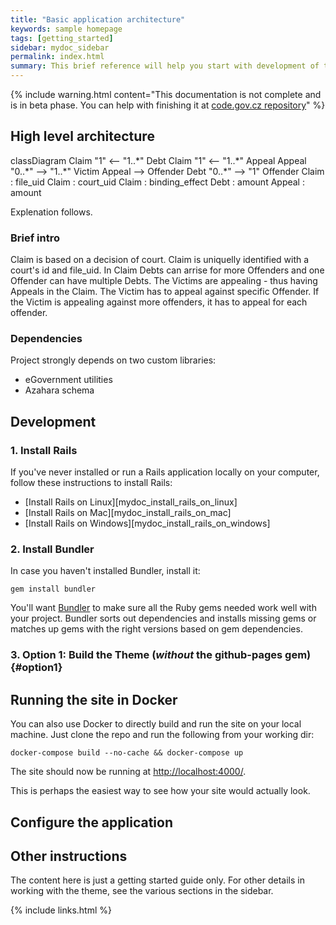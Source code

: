 ```yaml
---
title: "Basic application architecture"
keywords: sample homepage
tags: [getting_started]
sidebar: mydoc_sidebar
permalink: index.html
summary: This brief reference will help you start with development of this project.
---
```


{% include warning.html content="This documentation is not complete and is in beta phase.
You can help with finishing it at <a href='https://code.gov.cz/msp/victims_compensation_fund'>code.gov.cz repository</a>" %}

## High level architecture

<div class="mermaid">
classDiagram
    Claim "1" <-- "1..*" Debt
    Claim "1" <-- "1..*" Appeal
    Appeal "0..*" --> "1..*" Victim
    Appeal --> Offender
    Debt "0..*" --> "1" Offender
    Claim : file_uid
    Claim : court_uid
    Claim : binding_effect
    Debt : amount
    Appeal : amount
</div>

Explenation follows.

### Brief intro

Claim is based on a decision of court. Claim is uniquelly identified with a court's id and file_uid. In Claim Debts can arrise for more Offenders and one Offender can have multiple Debts. The Victims are appealing - thus having Appeals in the Claim. The Victim has to appeal against specific Offender. If the Victim is appealing against more offenders, it has to appeal for each offender.

### Dependencies

Project strongly depends on two custom libraries:

* eGovernment utilities
* Azahara schema


## Development

### 1. Install Rails

If you've never installed or run a Rails application locally on your computer, follow these instructions to install Rails:

* [Install Rails on Linux][mydoc_install_rails_on_linux]
* [Install Rails on Mac][mydoc_install_rails_on_mac]
* [Install Rails on Windows][mydoc_install_rails_on_windows]

### 2. Install Bundler

In case you haven't installed Bundler, install it:

```
gem install bundler
```

You'll want [Bundler](http://bundler.io/) to make sure all the Ruby gems needed work well with your project. Bundler sorts out dependencies and installs missing gems or matches up gems with the right versions based on gem dependencies.

### 3. Option 1: Build the Theme (*without* the github-pages gem) {#option1}


## Running the site in Docker

You can also use Docker to directly build and run the site on your local machine. Just clone the repo and run the following from your working dir:
```
docker-compose build --no-cache && docker-compose up
```
The site should now be running at [http://localhost:4000/](http://localhost:4000/).

This is perhaps the easiest way to see how your site would actually look.

## Configure the application

## Other instructions

The content here is just a getting started guide only. For other details in working with the theme, see the various sections in the sidebar.

{% include links.html %}
